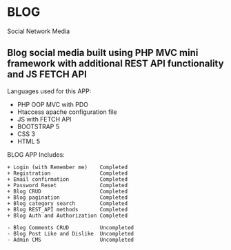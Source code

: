 # BLOG
Social Network Media

## Blog social media built using PHP MVC mini framework with additional REST API functionality and JS FETCH API

Languages used for this APP:
  - PHP OOP MVC with PDO
  - Htaccess apache configuration file
  - JS with FETCH API
  - BOOTSTRAP 5
  - CSS 3
  - HTML 5

BLOG APP Includes:
  ```dif
  + Login (with Remember me)    Completed
  + Registration                Completed
  + Email confirmation          Completed
  + Password Reset              Completed
  + Blog CRUD                   Completed
  + Blog pagination             Completed
  + Blog category search        Completed
  + Blog REST_API methods       Completed
  + Blog Auth and Authorization Completed
  ```
  ```dif
  - Blog Comments CRUD          Uncompleted
  - Blog Post Like and Dislike  Uncompleted
  - Admin CMS                   Uncompleted
  ```


